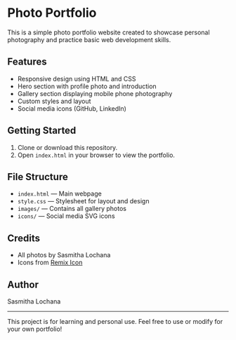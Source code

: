 # Photo Portfolio

This is a simple photo portfolio website created to showcase personal photography and practice basic web development skills.

## Features
- Responsive design using HTML and CSS
- Hero section with profile photo and introduction
- Gallery section displaying mobile phone photography
- Custom styles and layout
- Social media icons (GitHub, LinkedIn)

## Getting Started
1. Clone or download this repository.
2. Open `index.html` in your browser to view the portfolio.

## File Structure
- `index.html` — Main webpage
- `style.css` — Stylesheet for layout and design
- `images/` — Contains all gallery photos
- `icons/` — Social media SVG icons

## Credits
- All photos by Sasmitha Lochana
- Icons from [Remix Icon](https://remixicon.com/)

## Author
Sasmitha Lochana

---
This project is for learning and personal use. Feel free to use or modify for your own portfolio!